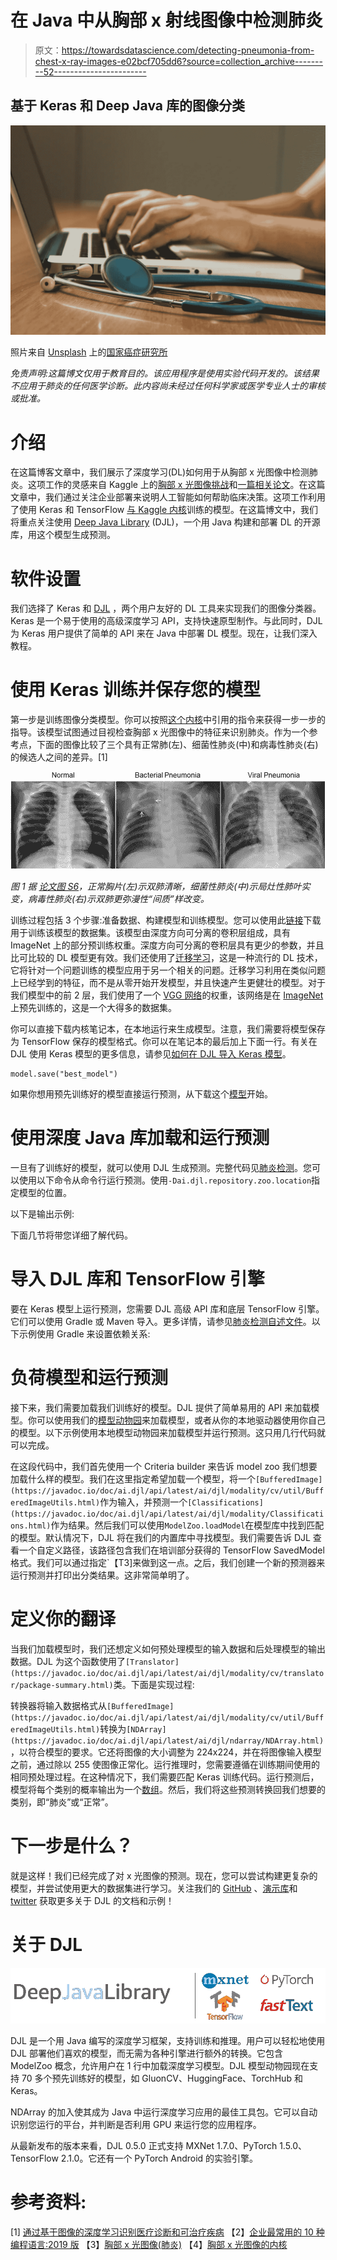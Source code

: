 # 在 Java 中从胸部 x 射线图像中检测肺炎

> 原文：<https://towardsdatascience.com/detecting-pneumonia-from-chest-x-ray-images-e02bcf705dd6?source=collection_archive---------52----------------------->

## 基于 Keras 和 Deep Java 库的图像分类

![](img/a3f4a82aa04404d35d24209b4bcb02da.png)

照片来自 [Unsplash](https://unsplash.com/photos/NFvdKIhxYlU) 上的[国家癌症研究所](https://unsplash.com/@nci)

*免责声明:这篇博文仅用于教育目的。该应用程序是使用实验代码开发的。该结果不应用于肺炎的任何医学诊断。此内容尚未经过任何科学家或医学专业人士的审核或批准。*

# 介绍

在这篇博客文章中，我们展示了深度学习(DL)如何用于从胸部 x 光图像中检测肺炎。这项工作的灵感来自 Kaggle 上的[胸部 x 光图像挑战](https://www.kaggle.com/paultimothymooney/chest-xray-pneumonia)和[一篇相关论文](https://www.cell.com/cell/fulltext/S0092-8674(18)30154-5)。在这篇文章中，我们通过关注企业部署来说明人工智能如何帮助临床决策。这项工作利用了使用 Keras 和 TensorFlow [与 Kaggle 内核](https://www.kaggle.com/aakashnain/beating-everything-with-depthwise-convolution)训练的模型。在这篇博文中，我们将重点关注使用 [Deep Java Library](https://djl.ai/) (DJL)，一个用 Java 构建和部署 DL 的开源库，用这个模型生成预测。

# 软件设置

我们选择了 Keras 和 [DJL](https://djl.ai/) ，两个用户友好的 DL 工具来实现我们的图像分类器。Keras 是一个易于使用的高级深度学习 API，支持快速原型制作。与此同时，DJL 为 Keras 用户提供了简单的 API 来在 Java 中部署 DL 模型。现在，让我们深入教程。

# 使用 Keras 训练并保存您的模型

第一步是训练图像分类模型。你可以按照[这个内核](https://www.kaggle.com/aakashnain/beating-everything-with-depthwise-convolution)中引用的指令来获得一步一步的指导。该模型试图通过目视检查胸部 x 光图像中的特征来识别肺炎。作为一个参考点，下面的图像比较了三个具有正常肺(左)、细菌性肺炎(中)和病毒性肺炎(右)的候选人之间的差异。[1]

![](img/7003516da60a8b2f9cd40fc487141b90.png)

*图 1 据* [*论文图 S6*](https://www.cell.com/cell/fulltext/S0092-8674(18)30154-5)*，正常胸片(左)示双肺清晰，细菌性肺炎(中)示局灶性肺叶实变，病毒性肺炎(右)示双肺更弥漫性“间质”样改变。*

训练过程包括 3 个步骤:准备数据、构建模型和训练模型。您可以使用此[链接](https://www.kaggle.com/paultimothymooney/chest-xray-pneumonia/download)下载用于训练该模型的数据集。该模型由深度方向可分离的卷积层组成，具有 ImageNet 上的部分预训练权重。深度方向可分离的卷积层具有更少的参数，并且比可比较的 DL 模型更有效。我们还使用了[迁移学习](https://cs231n.github.io/transfer-learning/)，这是一种流行的 DL 技术，它将针对一个问题训练的模型应用于另一个相关的问题。迁移学习利用在类似问题上已经学到的特征，而不是从零开始开发模型，并且快速产生更健壮的模型。对于我们模型中的前 2 层，我们使用了一个 [VGG 网络](https://arxiv.org/abs/1409.1556)的权重，该网络是在 [ImageNet](http://www.image-net.org/) 上预先训练的，这是一个大得多的数据集。

你可以直接下载内核笔记本，在本地运行来生成模型。注意，我们需要将模型保存为 TensorFlow 保存的模型格式。你可以在笔记本的最后加上下面一行。有关在 DJL 使用 Keras 模型的更多信息，请参见[如何在 DJL 导入 Keras 模型](https://github.com/awslabs/djl/blob/master/docs/tensorflow/how_to_import_keras_models_in_DJL.md)。

```
model.save("best_model")
```

如果你想用预先训练好的模型直接运行预测，从下载这个[模型](https://djl-tensorflow-javacpp.s3.amazonaws.com/tensorflow-models/chest_x_ray/saved_model.zip)开始。

# 使用深度 Java 库加载和运行预测

一旦有了训练好的模型，就可以使用 DJL 生成预测。完整代码见[肺炎检测](https://github.com/aws-samples/djl-demo/tree/master/pneumonia-detection)。您可以使用以下命令从命令行运行预测。使用`-Dai.djl.repository.zoo.location`指定模型的位置。

以下是输出示例:

下面几节将带您详细了解代码。

# 导入 DJL 库和 TensorFlow 引擎

要在 Keras 模型上运行预测，您需要 DJL 高级 API 库和底层 TensorFlow 引擎。它们可以使用 Gradle 或 Maven 导入。更多详情，请参见[肺炎检测自述文件](https://github.com/aws-samples/djl-demo/tree/master/pneumonia-detection)。以下示例使用 Gradle 来设置依赖关系:

# 负荷模型和运行预测

接下来，我们需要加载我们训练好的模型。DJL 提供了简单易用的 API 来加载模型。你可以使用我们的[模型动物园](https://github.com/awslabs/djl/blob/master/model-zoo/README.md)来加载模型，或者从你的本地驱动器使用你自己的模型。以下示例使用本地模型动物园来加载模型并运行预测。这只用几行代码就可以完成。

在这段代码中，我们首先使用一个 Criteria builder 来告诉 model zoo 我们想要加载什么样的模型。我们在这里指定希望加载一个模型，将一个`[BufferedImage](https://javadoc.io/doc/ai.djl/api/latest/ai/djl/modality/cv/util/BufferedImageUtils.html)`作为输入，并预测一个`[Classifications](https://javadoc.io/doc/ai.djl/api/latest/ai/djl/modality/Classifications.html)`作为结果。然后我们可以使用`ModelZoo.loadModel`在模型库中找到匹配的模型。默认情况下，DJL 将在我们的内置库中寻找模型。我们需要告诉 DJL 查看一个自定义路径，该路径包含我们在培训部分获得的 TensorFlow SavedModel 格式。我们可以通过指定`【T3]来做到这一点。之后，我们创建一个新的预测器来运行预测并打印出分类结果。这非常简单明了。

# 定义你的翻译

当我们加载模型时，我们还想定义如何预处理模型的输入数据和后处理模型的输出数据。DJL 为这个函数使用了`[Translator](https://javadoc.io/doc/ai.djl/api/latest/ai/djl/modality/cv/translator/package-summary.html)`类。下面是实现过程:

转换器将输入数据格式从`[BufferedImage](https://javadoc.io/doc/ai.djl/api/latest/ai/djl/modality/cv/util/BufferedImageUtils.html)`转换为`[NDArray](https://javadoc.io/doc/ai.djl/api/latest/ai/djl/ndarray/NDArray.html)`，以符合模型的要求。它还将图像的大小调整为 224x224，并在将图像输入模型之前，通过除以 255 使图像正常化。运行推理时，您需要遵循在训练期间使用的相同预处理过程。在这种情况下，我们需要匹配 Keras 训练代码。运行预测后，模型将每个类别的概率输出为一个[数组](https://javadoc.io/doc/ai.djl/api/latest/ai/djl/ndarray/NDArray.html)。然后，我们将这些预测转换回我们想要的类别，即“肺炎”或“正常”。

# 下一步是什么？

就是这样！我们已经完成了对 x 光图像的预测。现在，您可以尝试构建更复杂的模型，并尝试使用更大的数据集进行学习。关注我们的 [GitHub](https://github.com/awslabs/djl/tree/master/docs) 、[演示库](https://github.com/aws-samples/djl-demo)和 [twitter](https://twitter.com/deepjavalibrary) 获取更多关于 DJL 的文档和示例！

# 关于 DJL

![](img/4b38a743d1a619d58607e4a67a06c036.png)

DJL 是一个用 Java 编写的深度学习框架，支持训练和推理。用户可以轻松地使用 DJL 部署他们喜欢的模型，而无需为各种引擎进行额外的转换。它包含 ModelZoo 概念，允许用户在 1 行中加载深度学习模型。DJL 模型动物园现在支持 70 多个预先训练好的模型，如 GluonCV、HuggingFace、TorchHub 和 Keras。

NDArray 的加入使其成为 Java 中运行深度学习应用的最佳工具包。它可以自动识别您运行的平台，并判断是否利用 GPU 来运行您的应用程序。

从最新发布的版本来看，DJL 0.5.0 正式支持 MXNet 1.7.0、PyTorch 1.5.0、TensorFlow 2.1.0。它还有一个 PyTorch Android 的实验引擎。

# 参考资料:

[1] [通过基于图像的深度学习识别医疗诊断和可治疗疾病](https://www.cell.com/cell/fulltext/S0092-8674(18)30154-5)
【2】[企业最常用的 10 种编程语言:2019 版](https://www.codeauthority.com/Blog/Entry/top-10-most-used-programming-languages-for-enterprise)
【3】[胸部 x 光图像(肺炎)](https://www.kaggle.com/paultimothymooney/chest-xray-pneumonia)
【4】[胸部 x 光图像的内核](https://www.kaggle.com/aakashnain/beating-everything-with-depthwise-convolution)